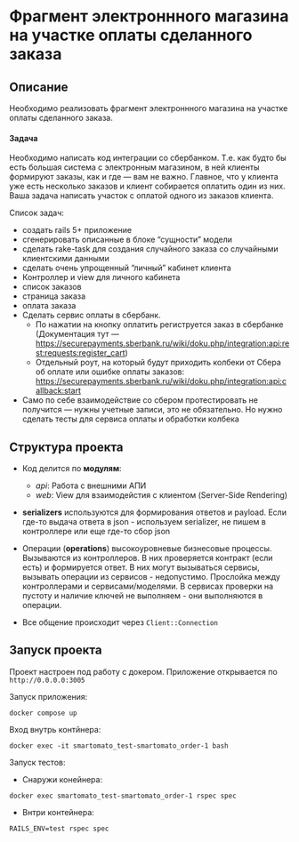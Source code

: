 # Фрагмент электроннного магазина на участке оплаты сделанного заказа

## Описание

Необходимо реализовать фрагмент электроннного магазина на участке оплаты сделанного заказа.

#### Задача

Необходимо написать код интеграции со сбербанком. Т.е. как будто бы есть большая система с электронным магазином, в ней клиенты формируют заказы, как и где  — вам не важно. Главное, что у клиента уже есть несколько заказов и клиент собирается оплатить один из них. Ваша задача написать участок с оплатой одного из заказов клиента. 

Список задач:

- создать rails 5+ приложение
- сгенерировать описанные в блоке “сущности” модели
- сделать rake-task для создания случайного заказа со случайными клиентскими данными
- сделать очень упрощенный “личный” кабинет клиента
- Контроллер и view для личного кабинета
- список заказов
- страница заказа
- оплата заказа
- Сделать сервис оплаты в сбербанк.
    - По нажатии на кнопку оплатить региструется заказ в сбербанке (Документация тут — https://securepayments.sberbank.ru/wiki/doku.php/integration:api:rest:requests:register_cart)
    - Отдельный роут, на который будут приходить колбеки от Сбера об оплате или ошибке оплаты заказов: https://securepayments.sberbank.ru/wiki/doku.php/integration:api:callback:start
- Само по себе взаимодействие со сбером протестировать не получится — нужны учетные записи, это не обязательно. Но нужно сделать тесты для сервиса оплаты и обработки колбека


## Структура проекта

- Код делится по **модулям**:

  - _api_: Работа с внешними АПИ
  - _web_: View для взаимодейстия с клиентом (Server-Side Rendering)

- **serializers** используются для формирования ответов и payload. Если где-то выдача ответа в json - используем serializer, не пишем в контроллере или еще где-то сбор json

- Операции (**operations**) высокоуровневые бизнесовые процессы. Вызываются из контроллеров. В них проверяется контракт (если есть) и формируется ответ. В них могут вызываться сервисы, вызывать операции из сервисов - недопустимо. Прослойка между контроллерами и сервисами/моделями. В сервисах проверки на пустоту и наличие ключей не выполняем - они выполняются в операции.

- Все общение происходит через `Client::Connection`


## Запуск проекта

Проект настроен под работу с докером. Приложение открывается по `http://0.0.0.0:3005`

Запуск приложения:
```
docker compose up
```

Вход внутрь контйнера:
```
docker exec -it smartomato_test-smartomato_order-1 bash
```

Запуск тестов:

- Снаружи конейнера:
```
docker exec smartomato_test-smartomato_order-1 rspec spec
```
- Внтри контейнера:
```
RAILS_ENV=test rspec spec
```
